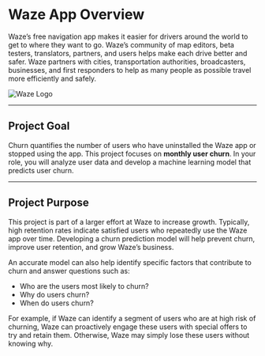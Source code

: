# Waze App Overview

Waze’s free navigation app makes it easier for drivers around the world to get to where they want to go. Waze’s community of map editors, beta testers, translators, partners, and users helps make each drive better and safer. Waze partners with cities, transportation authorities, broadcasters, businesses, and first responders to help as many people as possible travel more efficiently and safely.

![Waze Logo](https://upload.wikimedia.org/wikipedia/commons/e/e4/Waze_Logo_2020.png)

---

## Project Goal

Churn quantifies the number of users who have uninstalled the Waze app or stopped using the app. This project focuses on **monthly user churn**. In your role, you will analyze user data and develop a machine learning model that predicts user churn.

---

## Project Purpose

This project is part of a larger effort at Waze to increase growth. Typically, high retention rates indicate satisfied users who repeatedly use the Waze app over time. Developing a churn prediction model will help prevent churn, improve user retention, and grow Waze’s business. 

An accurate model can also help identify specific factors that contribute to churn and answer questions such as:

- Who are the users most likely to churn?
- Why do users churn?
- When do users churn?

For example, if Waze can identify a segment of users who are at high risk of churning, Waze can proactively engage these users with special offers to try and retain them. Otherwise, Waze may simply lose these users without knowing why.

